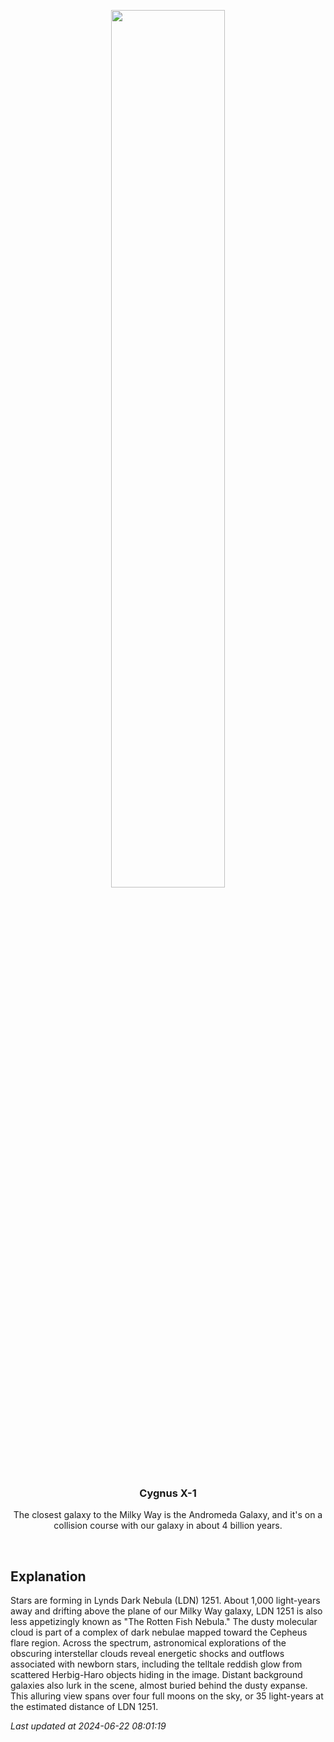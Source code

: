<p align='center'>
    <img src='https://apod.nasa.gov/apod/image/2406/LDN1251_1098c.png' width='60%' />
    <h3 align="center">Cygnus X-1</h3>
    <p align="center">The closest galaxy to the Milky Way is the Andromeda Galaxy, and it's on a collision course with our galaxy in about 4 billion years.</p>
</p>
<br/>

Explanation
--
Stars are forming in Lynds Dark Nebula (LDN) 1251. About 1,000 light-years away and drifting above the plane of our Milky Way galaxy, LDN 1251 is also less appetizingly known as "The Rotten Fish Nebula." The dusty molecular cloud is part of a complex of dark nebulae mapped toward the Cepheus flare region. Across the spectrum, astronomical explorations of the obscuring interstellar clouds reveal energetic shocks and outflows associated with newborn stars, including the telltale reddish glow from scattered Herbig-Haro objects hiding in the image. Distant background galaxies also lurk in the scene, almost buried behind the dusty expanse. This alluring view spans over four full moons on the sky, or 35 light-years at the estimated distance of LDN 1251.


*Last updated at 2024-06-22 08:01:19*
